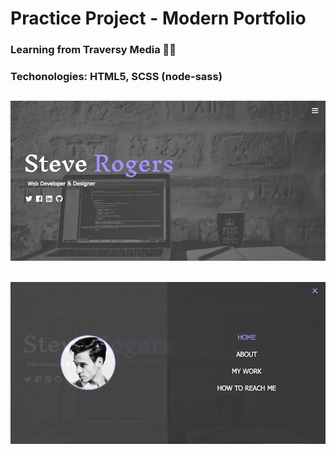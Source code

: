 # Practice Project - Modern Portfolio
### Learning from Traversy Media 👍🏼
### Techonologies: HTML5, SCSS (node-sass)

## ![Alt text](./dist/img/screenshot1.png?raw=true "Modern Portfolio")

## ![Alt text](./dist/img/screenshot2.png?raw=true "Modern Portfolio")
